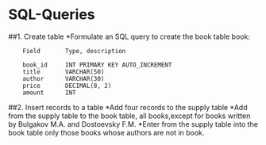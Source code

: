 # SQL-Queries

##1. Create table
*Formulate an SQL query to create the book table book:

		Field		Type, description

		book_id		INT PRIMARY KEY AUTO_INCREMENT
		title		VARCHAR(50)
		author		VARCHAR(30)
		price		DECIMAL(8, 2)
		amount		INT

##2. Insert records to a table 
*Add four records to the supply table
*Add from the supply table to the book table, all books,except for books written by Bulgakov M.A. and Dostoevsky F.M.
*Enter from the supply table into the book table only   those books whose authors are not in book.
